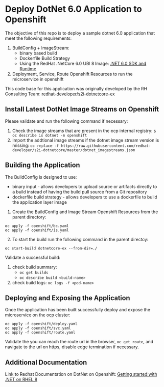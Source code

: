 # Deploy DotNet 6.0 Application to Openshift 
The objective of this repo is to deploy a sample dotnet 6.0 application that meet the following requirements: 
1. BuildConfig + ImageStream: 
    * binary based build
    * Dockerfile Build Strategy
    * Using the RedHat .NetCore 6.0 UBI 8 Image: [.NET 6.0 SDK and Runtime](https://catalog.redhat.com/software/containers/ubi8/dotnet-60/6182efb9be25a74c00923849)
2. Deployment, Service, Route Openshift Resources to run the microservice in openshift 

This code base for this application was originally developed by the RH Consulting Team: [redhat-developer/s2i-dotnetcore-ex](https://github.com/redhat-developer/s2i-dotnetcore-ex)

## Install Latest DotNet Image Streams on Openshift 
Please validate and run the following command if necessary: 
1. Check the image streams that are present in the ocp internal registry: `$ oc describe is dotnet -n openshift`
2. Import the addtional image streams if the dotnet image stream version is missing: `oc replace -f https://raw.githubusercontent.com/redhat-developer/s2i-dotnetcore/master/dotnet_imagestreams.json`


## Building the Application 
The BuildConfig is designed to use: 
* binary input - allows developers to upload source or artifacts directly to a build instead of having the build pull source from a Git repository 
* dockerfile build strategy - allows developers to use a dockerfile to build the application layer image 

1. Create the BuildConfig and Image Stream Openshift Resources from the parent directory: 
```
oc apply -f openshift/bc.yaml 
oc apply -f openshift/is.yaml 
```

2. To start the build run the following command in the parent directoy: 
```
oc start-build dotnetcore-ex --from-dir=./
```

Validate a successful build: 
1. check build summary: 
    * `oc get builds`
    * `oc describe build <build-name>`
2. check build  logs: `oc logs -f <pod-name>`

## Deploying and Exposing the Application 
Once the application has been built successfully deploy and expose the microservice on the ocp cluster: 
```
oc apply -f openshift/deploy.yaml
oc apply -f openshift/svc.yaml
oc apply -f openshift/route.yaml
```

Validate the you can reach the route url in the browser, `oc get route`, and navigate to the url on https, disable edge termination if necessary.

## Additional Documentation 
Link to Redhat Documentation on DotNet on Openshift: [Getting started with .NET on RHEL 8](https://access.redhat.com/documentation/en-us/net/6.0/html/getting_started_with_.net_on_rhel_8/using_net_6_0_on_openshift_container_platform)

